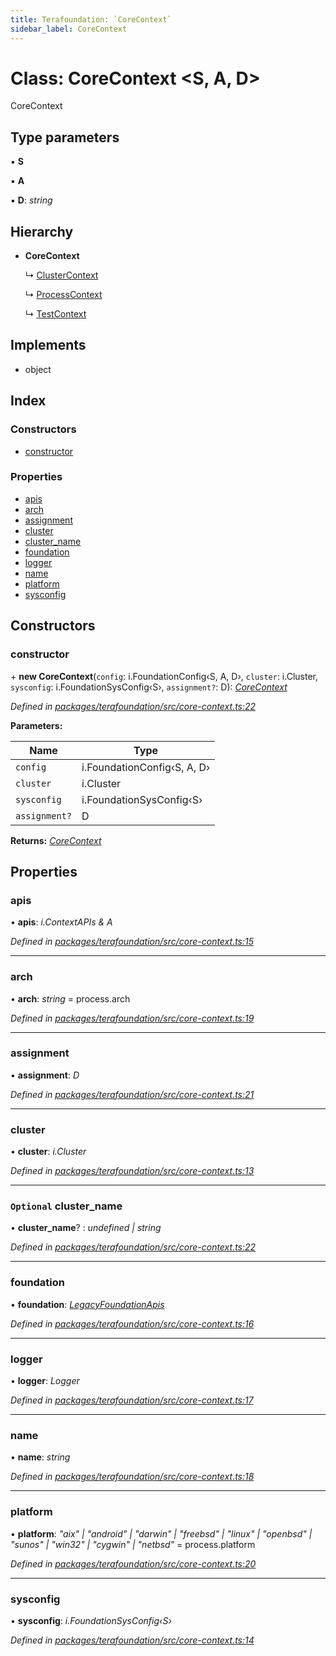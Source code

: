 ```yaml
---
title: Terafoundation: `CoreContext`
sidebar_label: CoreContext
---
```


# Class: CoreContext <**S, A, D**>

CoreContext

## Type parameters

▪ **S**

▪ **A**

▪ **D**: *string*

## Hierarchy

* **CoreContext**

  ↳ [ClusterContext](clustercontext.md)

  ↳ [ProcessContext](processcontext.md)

  ↳ [TestContext](testcontext.md)

## Implements

* object

## Index

### Constructors

* [constructor](corecontext.md#constructor)

### Properties

* [apis](corecontext.md#apis)
* [arch](corecontext.md#arch)
* [assignment](corecontext.md#assignment)
* [cluster](corecontext.md#cluster)
* [cluster_name](corecontext.md#optional-cluster_name)
* [foundation](corecontext.md#foundation)
* [logger](corecontext.md#logger)
* [name](corecontext.md#name)
* [platform](corecontext.md#platform)
* [sysconfig](corecontext.md#sysconfig)

## Constructors

###  constructor

\+ **new CoreContext**(`config`: i.FoundationConfig‹S, A, D›, `cluster`: i.Cluster, `sysconfig`: i.FoundationSysConfig‹S›, `assignment?`: D): *[CoreContext](corecontext.md)*

*Defined in [packages/terafoundation/src/core-context.ts:22](https://github.com/terascope/teraslice/blob/78714a985/packages/terafoundation/src/core-context.ts#L22)*

**Parameters:**

Name | Type |
------ | ------ |
`config` | i.FoundationConfig‹S, A, D› |
`cluster` | i.Cluster |
`sysconfig` | i.FoundationSysConfig‹S› |
`assignment?` | D |

**Returns:** *[CoreContext](corecontext.md)*

## Properties

###  apis

• **apis**: *i.ContextAPIs & A*

*Defined in [packages/terafoundation/src/core-context.ts:15](https://github.com/terascope/teraslice/blob/78714a985/packages/terafoundation/src/core-context.ts#L15)*

___

###  arch

• **arch**: *string* =  process.arch

*Defined in [packages/terafoundation/src/core-context.ts:19](https://github.com/terascope/teraslice/blob/78714a985/packages/terafoundation/src/core-context.ts#L19)*

___

###  assignment

• **assignment**: *D*

*Defined in [packages/terafoundation/src/core-context.ts:21](https://github.com/terascope/teraslice/blob/78714a985/packages/terafoundation/src/core-context.ts#L21)*

___

###  cluster

• **cluster**: *i.Cluster*

*Defined in [packages/terafoundation/src/core-context.ts:13](https://github.com/terascope/teraslice/blob/78714a985/packages/terafoundation/src/core-context.ts#L13)*

___

### `Optional` cluster_name

• **cluster_name**? : *undefined | string*

*Defined in [packages/terafoundation/src/core-context.ts:22](https://github.com/terascope/teraslice/blob/78714a985/packages/terafoundation/src/core-context.ts#L22)*

___

###  foundation

• **foundation**: *[LegacyFoundationApis](../interfaces/legacyfoundationapis.md)*

*Defined in [packages/terafoundation/src/core-context.ts:16](https://github.com/terascope/teraslice/blob/78714a985/packages/terafoundation/src/core-context.ts#L16)*

___

###  logger

• **logger**: *Logger*

*Defined in [packages/terafoundation/src/core-context.ts:17](https://github.com/terascope/teraslice/blob/78714a985/packages/terafoundation/src/core-context.ts#L17)*

___

###  name

• **name**: *string*

*Defined in [packages/terafoundation/src/core-context.ts:18](https://github.com/terascope/teraslice/blob/78714a985/packages/terafoundation/src/core-context.ts#L18)*

___

###  platform

• **platform**: *"aix" | "android" | "darwin" | "freebsd" | "linux" | "openbsd" | "sunos" | "win32" | "cygwin" | "netbsd"* =  process.platform

*Defined in [packages/terafoundation/src/core-context.ts:20](https://github.com/terascope/teraslice/blob/78714a985/packages/terafoundation/src/core-context.ts#L20)*

___

###  sysconfig

• **sysconfig**: *i.FoundationSysConfig‹S›*

*Defined in [packages/terafoundation/src/core-context.ts:14](https://github.com/terascope/teraslice/blob/78714a985/packages/terafoundation/src/core-context.ts#L14)*
